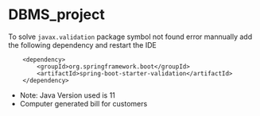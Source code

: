 # DBMS_project

To solve `javax.validation` package symbol not found error mannually add the following dependency and restart the IDE


		<dependency>
			<groupId>org.springframework.boot</groupId>
			<artifactId>spring-boot-starter-validation</artifactId>
		</dependency>

 - Note: Java Version used is 11
 - Computer generated bill for customers